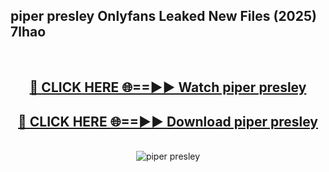 <h2>piper presley Onlyfans Leaked New Files (2025) 7lhao</h2>
<br>
<div align="center">
<h2><a href="https://mediafiles.top/piper_presley&ref=git" rel="nofollow">🔴 CLICK HERE 🌐==►► Watch piper presley</a></h2>
<h2><a href="https://mediafiles.top/piper_presley&ref=git" rel="nofollow">🔴 CLICK HERE 🌐==►► Download piper presley</a></h2>
<br>
<a href="https://mediafiles.top/piper_presley&ref=git" rel="nofollow" data-target="animated-image.originalLink"><img src="https://i.ibb.co.com/xMMVF88/686577567.gif" alt="piper presley" style="max-width: 100%; display: inline-block;" data-target="animated-image.originalImage"></a>
</div>
<br>
<br>